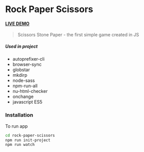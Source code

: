 # Rock Paper Scissors

#### [LIVE DEMO](https://zyar3k.github.io/rock-paper-scissors/)

> Scissors Stone Paper - the first simple game created in JS
##### Used in project
- autoprefixer-cli
- browser-sync
- globstar
- mkdirp
- node-sass
- npm-run-all
- nu-html-checker
- onchange
- javascript ES5


### Installation


To run app
```sh
cd rock-paper-scissors
npm run init-project
npm run watch
```

